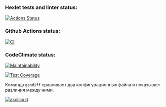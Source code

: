 ### Hexlet tests and linter status:
[![Actions Status](https://github.com/Pewdoloco/frontend-project-46/actions/workflows/hexlet-check.yml/badge.svg)](https://github.com/Pewdoloco/frontend-project-46/actions)

### Github Actions status:
[![CI](https://github.com/Pewdoloco/frontend-project-4666/actions/workflows/ci.yml/badge.svg)](https://github.com/Pewdoloco/frontend-project-4666/actions/workflows/ci.yml)

### CodeClimate status:
[![Maintainability](https://api.codeclimate.com/v1/badges/0d7677b75ae7363dc21d/maintainability)](https://codeclimate.com/github/Pewdoloco/frontend-project-4666/maintainability)

[![Test Coverage](https://api.codeclimate.com/v1/badges/0d7677b75ae7363dc21d/test_coverage)](https://codeclimate.com/github/Pewdoloco/frontend-project-4666/test_coverage)


Команда `gendiff` сравнивает два конфигурационных файла и показывает различия между ними.

[![asciicast](https://asciinema.org/a/GOXB6D44Dk1PmfFQmhQtLSKty.svg)](https://asciinema.org/a/GOXB6D44Dk1PmfFQmhQtLSKty)
